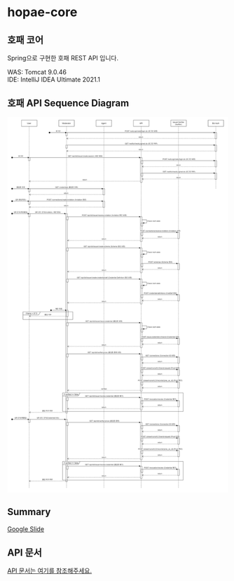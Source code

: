 # hopae-core
## 호패 코어

Spring으로 구현한 호패 REST API 입니다.<br/>

WAS: Tomcat 9.0.46<br/>
IDE: IntelliJ IDEA Ultimate 2021.1<br/>

## 호패 API Sequence Diagram
<img src="img/diagram4.png"/>

## Summary
[Google Slide]()
<br/>

## API 문서
[API 문서는 여기를 참조해주세요.](core_api.md)
